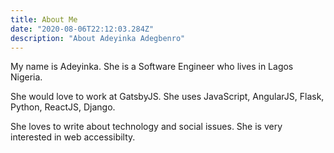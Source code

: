 ```yaml
---
title: About Me
date: "2020-08-06T22:12:03.284Z"
description: "About Adeyinka Adegbenro"
---
```



My name is Adeyinka. She is a Software Engineer who lives in Lagos Nigeria. 

She would love to work at GatsbyJS. She uses JavaScript, AngularJS, Flask, Python, ReactJS, Django.

She loves to write about technology and social issues. She is very interested in web accessibilty.